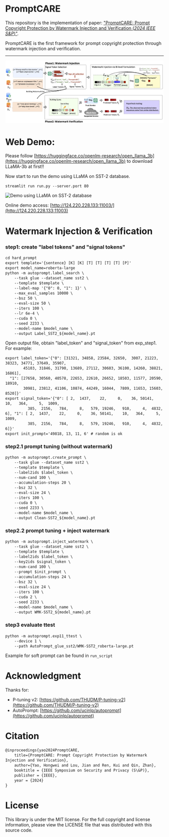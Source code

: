 # PromptCARE

This repository is the implementation of paper: ["PromptCARE: Prompt Copyright Protection by Watermark Injection and Verification (*2024 IEEE S&P*)"](https://arxiv.org/abs/2308.02816).

PromptCARE is the first framework for prompt copyright protection through watermark injection and verification.

---

![The proposed prompt watermarking framework.](./figure/fig1_framework.jpg)




# Web Demo:

Please follow [https://huggingface.co/openlm-research/open_llama_3b](https://huggingface.co/openlm-research/open_llama_3b) to download LLaMA-3b at first!!

Now start to run the demo using LLaMA on SST-2 database.

```shell
streamlit run run.py --server.port 80
```

![Demo using LLaMA on SST-2 database](./app/assets/demo.gif)


Online demo access: [http://124.220.228.133:11003/](http://124.220.228.133:11003)


# Watermark Injection & Verification

### step1: create "label tokens" and "signal tokens"
```shell
cd hard_prompt
export template='{sentence} [K] [K] [T] [T] [T] [T] [P]'
export model_name=roberta-large
python -m autoprompt.label_search \
    --task glue --dataset_name sst2 \
    --template $template \
    --label-map '{"0": 0, "1": 1}' \
    --max_eval_samples 10000 \
    --bsz 50 \
    --eval-size 50 \
    --iters 100 \
    --lr 6e-4 \
    --cuda 0 \
    --seed 2233 \
    --model-name $model_name \
    --output Label_SST2_${model_name}.pt
```


Open output file, obtain "label_token" and "signal_token" from exp_step1.
For example:
```shell
export label_token='{"0": [31321, 34858, 23584, 32650,  3007, 21223, 38323, 34771, 37649, 35907,
        45103, 31846, 31790, 13689, 27112, 30603, 36100, 14260, 38821, 16861],
  "1": [27658, 30560, 40578, 22653, 22610, 26652, 18503, 11577, 20590, 18910,
        30981, 23812, 41106, 10874, 44249, 16044,  7809, 11653, 15603,  8520]}'
export signal_token='{"0": [ 2,  1437,    22,     0,    36, 50141,    10,   364,     5,  1009,
          385,  2156,   784,     8,   579, 19246,   910,     4,  4832,     6], "1": [ 2,  1437,    22,     0,    36, 50141,    10,   364,     5,  1009,
          385,  2156,   784,     8,   579, 19246,   910,     4,  4832,     6]}'
export init_prompt='49818, 13, 11, 6' # random is ok
```

### step2.1 prompt tuning (without watermark)
```shell
python -m autoprompt.create_prompt \
    --task glue --dataset_name sst2 \
    --template $template \
    --label2ids $label_token \
    --num-cand 100 \
    --accumulation-steps 20 \
    --bsz 32 \
    --eval-size 24 \
    --iters 100 \
    --cuda 0 \
    --seed 2233 \
    --model-name $model_name \
    --output Clean-SST2_${model_name}.pt
```

### step2.2 prompt tuning + inject watermark
```shell
python -m autoprompt.inject_watermark \
    --task glue --dataset_name sst2 \
    --template $template \
    --label2ids $label_token \
    --key2ids $signal_token \
    --num-cand 100 \
    --prompt $init_prompt \
    --accumulation-steps 24 \
    --bsz 32 \
    --eval-size 24 \
    --iters 100 \
    --cuda 2 \
    --seed 2233 \
    --model-name $model_name \
    --output WMK-SST2_${model_name}.pt
```

### step3 evaluate ttest
```shell
python -m autoprompt.exp11_ttest \
    --device 1 \
    --path AutoPrompt_glue_sst2/WMK-SST2_roberta-large.pt
```

Example for soft prompt can be found in `run_script`


# Acknowledgment

Thanks for:

- P-tuning v2: [https://github.com/THUDM/P-tuning-v2](https://github.com/THUDM/P-tuning-v2)
- AutoPrompt: [https://github.com/ucinlp/autoprompt](https://github.com/ucinlp/autoprompt)


# Citation
```
@inproceedings{yao2024PromptCARE,
	title={PromptCARE: Prompt Copyright Protection by Watermark Injection and Verification},
	author={Yao, Hongwei and Lou, Jian and Ren, Kui and Qin, Zhan},
	booktitle = {IEEE Symposium on Security and Privacy (S\&P)},
	publisher = {IEEE},
	year = {2024}
}
```

# License

This library is under the MIT license. For the full copyright and license information, please view the LICENSE file that was distributed with this source code.
